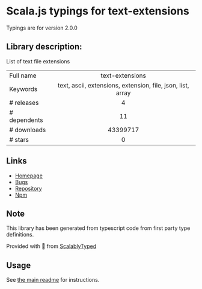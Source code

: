 
# Scala.js typings for text-extensions

Typings are for version 2.0.0

## Library description:
List of text file extensions

|                    |                 |
| ------------------ | :-------------: |
| Full name          | text-extensions |
| Keywords           | text, ascii, extensions, extension, file, json, list, array |
| # releases         | 4 |
| # dependents       | 11 |
| # downloads        | 43399717 |
| # stars            | 0 |

## Links
- [Homepage](https://github.com/sindresorhus/text-extensions#readme)
- [Bugs](https://github.com/sindresorhus/text-extensions/issues)
- [Repository](https://github.com/sindresorhus/text-extensions)
- [Npm](https://www.npmjs.com/package/text-extensions)
    


## Note
This library has been generated from typescript code from first party type definitions.

Provided with :purple_heart: from [ScalablyTyped](https://github.com/oyvindberg/ScalablyTyped)

## Usage
See [the main readme](../../readme.md) for instructions.


